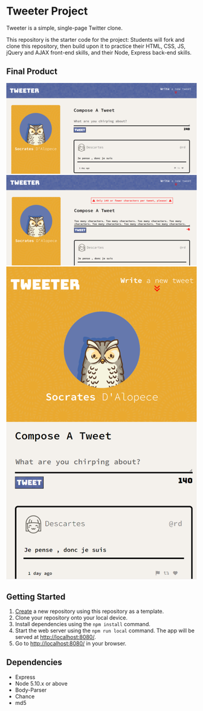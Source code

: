 # Tweeter Project

Tweeter is a simple, single-page Twitter clone.

This repository is the starter code for the project: Students will fork and clone this repository, then build upon it to practice their HTML, CSS, JS, jQuery and AJAX front-end skills, and their Node, Express back-end skills.

## Final Product

!["Tweeter For Desktop"](https://github.com/JacquelineMG/tweeter/blob/master/public/images/screenshot.png)
!["Working with Tweeter"](https://github.com/JacquelineMG/tweeter/blob/master/public/images/screenshot-error.png)
!["Tweeter for Handheld Devices"](https://github.com/JacquelineMG/tweeter/blob/master/public/images/screenshot-dynamic.png)

## Getting Started

1. [Create](https://docs.github.com/en/repositories/creating-and-managing-repositories/creating-a-repository-from-a-template) a new repository using this repository as a template.
2. Clone your repository onto your local device.
3. Install dependencies using the `npm install` command.
3. Start the web server using the `npm run local` command. The app will be served at <http://localhost:8080/>.
4. Go to <http://localhost:8080/> in your browser.

## Dependencies

- Express
- Node 5.10.x or above
- Body-Parser
- Chance
- md5

